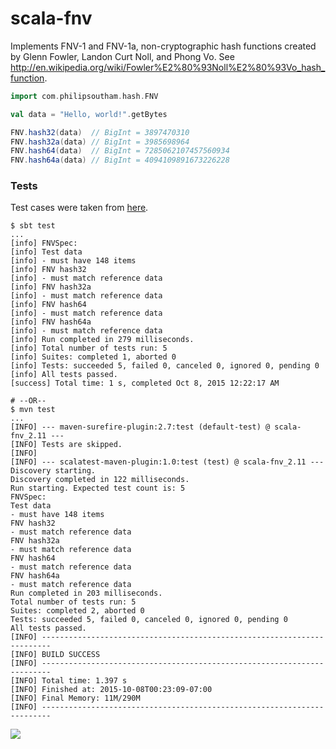 # scala-fnv
Implements FNV-1 and FNV-1a, non-cryptographic hash functions created by Glenn Fowler, Landon Curt Noll, and Phong Vo. 
See http://en.wikipedia.org/wiki/Fowler%E2%80%93Noll%E2%80%93Vo_hash_function. 

```scala
import com.philipsoutham.hash.FNV

val data = "Hello, world!".getBytes

FNV.hash32(data)  // BigInt = 3897470310
FNV.hash32a(data) // BigInt = 3985698964
FNV.hash64(data)  // BigInt = 7285062107457560934
FNV.hash64a(data) // BigInt = 4094109891673226228
```
### Tests
Test cases were taken from [here](http://www.isthe.com/chongo/src/fnv/test_fnv.c).
```shell
$ sbt test
...
[info] FNVSpec:
[info] Test data
[info] - must have 148 items
[info] FNV hash32
[info] - must match reference data
[info] FNV hash32a
[info] - must match reference data
[info] FNV hash64
[info] - must match reference data
[info] FNV hash64a
[info] - must match reference data
[info] Run completed in 279 milliseconds.
[info] Total number of tests run: 5
[info] Suites: completed 1, aborted 0
[info] Tests: succeeded 5, failed 0, canceled 0, ignored 0, pending 0
[info] All tests passed.
[success] Total time: 1 s, completed Oct 8, 2015 12:22:17 AM

# --OR--
$ mvn test
...
[INFO] --- maven-surefire-plugin:2.7:test (default-test) @ scala-fnv_2.11 ---
[INFO] Tests are skipped.
[INFO] 
[INFO] --- scalatest-maven-plugin:1.0:test (test) @ scala-fnv_2.11 ---
Discovery starting.
Discovery completed in 122 milliseconds.
Run starting. Expected test count is: 5
FNVSpec:
Test data
- must have 148 items
FNV hash32
- must match reference data
FNV hash32a
- must match reference data
FNV hash64
- must match reference data
FNV hash64a
- must match reference data
Run completed in 203 milliseconds.
Total number of tests run: 5
Suites: completed 2, aborted 0
Tests: succeeded 5, failed 0, canceled 0, ignored 0, pending 0
All tests passed.
[INFO] ------------------------------------------------------------------------
[INFO] BUILD SUCCESS
[INFO] ------------------------------------------------------------------------
[INFO] Total time: 1.397 s
[INFO] Finished at: 2015-10-08T00:23:09-07:00
[INFO] Final Memory: 11M/290M
[INFO] ------------------------------------------------------------------------

```

<a href='https://bintray.com/philipsoutham/maven/scala-fnv/view?source=watch' alt='Get automatic notifications about new "scala-fnv" versions'><img src='https://www.bintray.com/docs/images/bintray_badge_color.png'></a>
